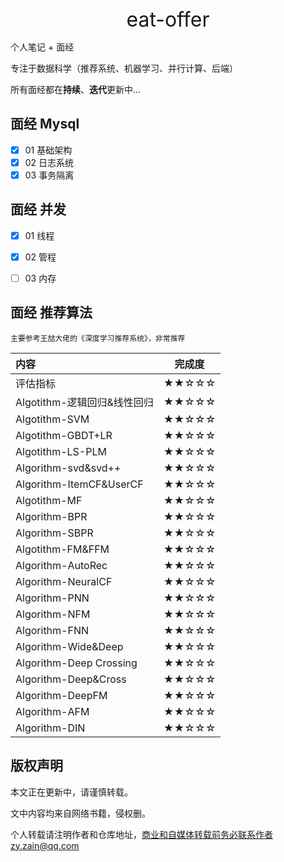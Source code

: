 <center><font size = 6>eat-offer</font></center >

个人笔记 + 面经

专注于数据科学（推荐系统、机器学习、并行计算、后端）

所有面经都在**持续**、**迭代**更新中...

## 面经   Mysql

- [x] 01 基础架构
- [x] 02 日志系统
- [x] 03 事务隔离

## 面经   并发

- [x] 01 线程
- [x] 02 管程
- [ ] 03 内存



## 面经  推荐算法

`主要参考王喆大佬的《深度学习推荐系统》，非常推荐`

| 内容 | 完成度 |
| :-- | :-:|
| 评估指标 | ★★☆☆☆  |
| Algotithm-逻辑回归&线性回归 | ★★☆☆☆ |
| Algotithm-SVM | ★★☆☆☆ |
| Algotithm-GBDT+LR | ★★☆☆☆ |
| Algotithm-LS-PLM | ★★☆☆☆ |
| Algorithm-svd&svd++ | ★★☆☆☆ |
| Algorithm-ItemCF&UserCF | ★★☆☆☆ |
| Algotithm-MF | ★★☆☆☆ |
| Algorithm-BPR | ★★☆☆☆ |
| Algorithm-SBPR | ★★☆☆☆ |
| Algotithm-FM&FFM | ★★☆☆☆ |
| Algorithm-AutoRec | ★★☆☆☆ |
| Algorithm-NeuralCF | ★★☆☆☆ |
| Algorithm-PNN | ★★☆☆☆ |
| Algorithm-NFM | ★★☆☆☆ |
| Algorithm-FNN | ★★☆☆☆ |
| Algorithm-Wide&Deep | ★★☆☆☆ |
| Algorithm-Deep Crossing | ★★☆☆☆ |
| Algorithm-Deep&Cross | ★★☆☆☆ |
| Algorithm-DeepFM | ★★☆☆☆ |
| Algorithm-AFM | ★★☆☆☆ |
| Algorithm-DIN | ★★☆☆☆ |



## 版权声明

本文正在更新中，请谨慎转载。

文中内容均来自网络书籍，侵权删。

个人转载请注明作者和仓库地址，商业和自媒体转载前务必联系作者zy.zain@qq.com